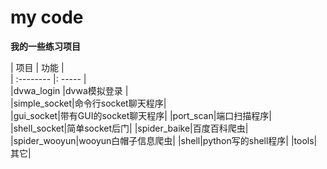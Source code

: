 # my code
**我的一些练习项目** 

| 项目   | 功能  |    
| :--------   |: -----  |    
|dvwa_login |dvwa模拟登录 |  
|simple_socket|命令行socket聊天程序|   
|gui_socket|带有GUI的socket聊天程序|
|port_scan|端口扫描程序|
|shell_socket|简单socket后门|
|spider_baike|百度百科爬虫|
|spider_wooyun|wooyun白帽子信息爬虫|
|shell|python写的shell程序|
|tools|其它|
